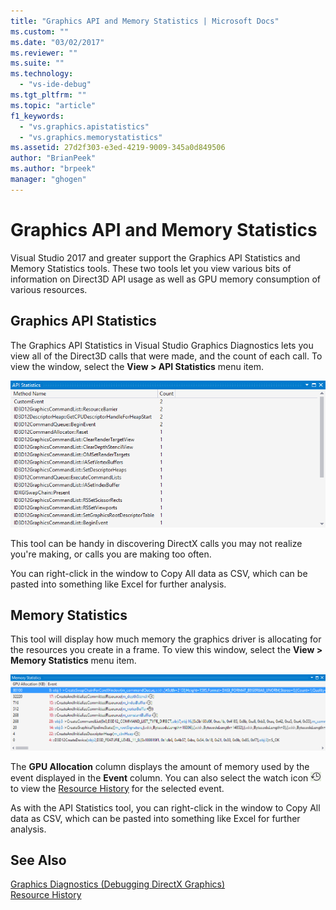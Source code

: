 ```yaml
---
title: "Graphics API and Memory Statistics | Microsoft Docs"
ms.custom: ""
ms.date: "03/02/2017"
ms.reviewer: ""
ms.suite: ""
ms.technology: 
  - "vs-ide-debug"
ms.tgt_pltfrm: ""
ms.topic: "article"
f1_keywords: 
  - "vs.graphics.apistatistics"
  - "vs.graphics.memorystatistics"
ms.assetid: 27d2f303-e3ed-4219-9009-345a0d849506
author: "BrianPeek"
ms.author: "brpeek"
manager: "ghogen"
---
```

# Graphics API and Memory Statistics
<!-- VERSIONLESS -->
Visual Studio 2017 and greater support the Graphics API Statistics and Memory Statistics tools.  These two tools let you view various bits of information on Direct3D API usage as well as GPU memory consumption of various resources.

## Graphics API Statistics
The Graphics API Statistics in Visual Studio Graphics Diagnostics lets you view all of the Direct3D calls that were made, and the count of each call.  To view the window, select the **View > API Statistics** menu item.

![API Statistics](media/gfx_diag_api_statistics.png)

This tool can be handy in discovering DirectX calls you may not realize you're making, or calls you are making too often.

You can right-click in the window to Copy All data as CSV, which can be pasted into something like Excel for further analysis.

## Memory Statistics
This tool will display how much memory the graphics driver is allocating for the resources you create in a frame.  To view this window, select the **View > Memory Statistics** menu item.

![Memory Statistics](media/gfx_diag_memory_statistics.png)

The **GPU Allocation** column displays the amount of memory used by the event displayed in the **Event** column.  You can also select the watch icon ![watch icon](media/gfx_watch.png) to view the [Resource History](graphics-event-list.md#resource-history) for the selected event.

As with the API Statistics tool, you can right-click in the window to Copy All data as CSV, which can be pasted into something like Excel for further analysis.

## See Also  
[Graphics Diagnostics (Debugging DirectX Graphics)](visual-studio-graphics-diagnostics.md)   
[Resource History](graphics-event-list.md#resource-history)
<!-- /VERSIONLESS -->